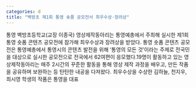 ```yaml
---
categories: d
title: "벽방초 제1회 통영 숏품 공모전서 최우수상·장려상"
---
```

통영 벽방초등학교(교장 이종국) 영상제작동아리는 통영예총에서 주최해 실시한 제1회 통영 숏폼 콘텐츠 공모전에 참가해 최우수상과 장려상을 받았다. 통영 숏폼 콘텐츠 공모전은 통영예총에서 통영시의 콘텐츠 발전을 위해 ‘통영의 모든 것’이라는 주제로 전국민을 대상으로 실시한 공모전으로 전국에서 62여편이 응모했다.19명이 활동하고 있는 영상제작동아리는 매주 2시간의 꾸준한 활동을 통해 영상 제작 과정을 배우고, 만든 작품을 공유하며 보완하는 등 탄탄한 내공을 다져왔다. 최우수상을 수상한 김하늘, 천지우, 최시영 학생의 작품은 통영을 대표